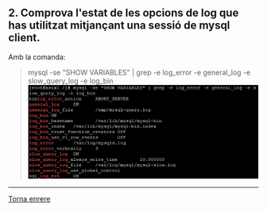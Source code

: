 ## 2. Comprova l'estat de les opcions de log que has utilitzat mitjançant una sessió de mysql client.  

Amb la comanda:  
> mysql -se "SHOW VARIABLES" | grep -e log_error -e general_log -e slow_query_log -e log_bin  
> ![20](https://raw.githubusercontent.com/Josep88/MP10UF2-A2/master/img/20.PNG)  

***
[Torna enrere](https://github.com/Josep88/MP10UF2-A2)
